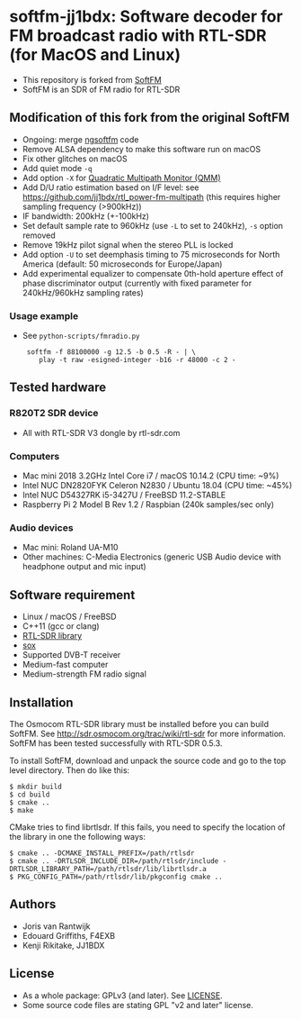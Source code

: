 # softfm-jj1bdx: Software decoder for FM broadcast radio with RTL-SDR (for MacOS and Linux)

* This repository is forked from [SoftFM](https://github.com/jorisvr/SoftFM)
* SoftFM is an SDR of FM radio for RTL-SDR

## Modification of this fork from the original SoftFM

* Ongoing: merge [ngsoftfm](https://github.com/f4exb/ngsoftfm) code
* Remove ALSA dependency to make this software run on macOS
* Fix other glitches on macOS
* Add quiet mode `-q`
* Add option `-X` for [Quadratic Multipath Monitor (QMM)](http://ham-radio.com/k6sti/qmm.htm)
* Add D/U ratio estimation based on I/F level: see <https://github.com/jj1bdx/rtl_power-fm-multipath> (this requires higher sampling frequency (>900kHz))
* IF bandwidth: 200kHz (+-100kHz)
* Set default sample rate to 960kHz (use `-L` to set to 240kHz), `-s` option removed
* Remove 19kHz pilot signal when the stereo PLL is locked
* Add option `-U` to set deemphasis timing to 75 microseconds for North America (default: 50 microseconds for Europe/Japan)
* Add experimental equalizer to compensate 0th-hold aperture effect of phase discriminator output (currently with fixed parameter for 240kHz/960kHz sampling rates)

### Usage example

* See `python-scripts/fmradio.py`

       softfm -f 88100000 -g 12.5 -b 0.5 -R - | \
          play -t raw -esigned-integer -b16 -r 48000 -c 2 -

## Tested hardware

### R820T2 SDR device

* All with RTL-SDR V3 dongle by rtl-sdr.com

### Computers

* Mac mini 2018 3.2GHz Intel Core i7 / macOS 10.14.2 (CPU time: ~9%)
* Intel NUC DN2820FYK Celeron N2830 / Ubuntu 18.04 (CPU time: ~45%)
* Intel NUC D54327RK i5-3427U / FreeBSD 11.2-STABLE
* Raspberry Pi 2 Model B Rev 1.2 / Raspbian (240k samples/sec only)

### Audio devices

* Mac mini: Roland UA-M10
* Other machines: C-Media Electronics (generic USB Audio device with headphone output and mic input)

## Software requirement

* Linux / macOS / FreeBSD
* C++11 (gcc or clang)
* [RTL-SDR library](http://sdr.osmocom.org/trac/wiki/rtl-sdr)
* [sox](http://sox.sourceforge.net/)
* Supported DVB-T receiver
* Medium-fast computer
* Medium-strength FM radio signal

## Installation

The Osmocom RTL-SDR library must be installed before you can build SoftFM.
See <http://sdr.osmocom.org/trac/wiki/rtl-sdr> for more information.
SoftFM has been tested successfully with RTL-SDR 0.5.3.

To install SoftFM, download and unpack the source code and go to the
top level directory. Then do like this:

    $ mkdir build
    $ cd build
    $ cmake ..
    $ make
    
CMake tries to find librtlsdr. If this fails, you need to specify
the location of the library in one the following ways:

    $ cmake .. -DCMAKE_INSTALL_PREFIX=/path/rtlsdr
    $ cmake .. -DRTLSDR_INCLUDE_DIR=/path/rtlsdr/include -DRTLSDR_LIBRARY_PATH=/path/rtlsdr/lib/librtlsdr.a
    $ PKG_CONFIG_PATH=/path/rtlsdr/lib/pkgconfig cmake ..
    
## Authors

* Joris van Rantwijk
* Edouard Griffiths, F4EXB
* Kenji Rikitake, JJ1BDX

## License

* As a whole package: GPLv3 (and later). See [LICENSE](LICENSE).
* Some source code files are stating GPL "v2 and later" license.
